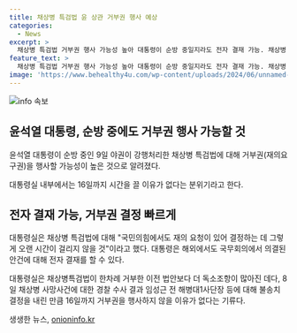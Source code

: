 ```yaml
---
title: 채상병 특검법 윤 상관 거부권 행사 예상
categories:
  - News
excerpt: >
  채상병 특검법 거부권 행사 가능성 높아 대통령이 순방 중일지라도 전자 결재 가능. 채상병 사건과 관련, 거부권 결정은 오랜 시간이 걸리지 않을 것으로 전망. 더불어민주당은 거부권 행사 시기에 대비해 특검법 일방 통과. 대통령실 내부 분위기는 채상병특검법에 대한 거부권 행사 방침 변함 없음. 대통령은 순방 중이라도 거부권을 행사할 것으로 예상. 또한, 해외에서도 국무회의 안건에 대해 전자 결재 가능.
feature_text: >
  채상병 특검법 거부권 행사 가능성 높아 대통령이 순방 중일지라도 전자 결재 가능. 채상병 사건과 관련, 거부권 결정은 오랜 시간이 걸리지 않을 것으로 전망. 더불어민주당은 거부권 행사 시기에 대비해 특검법 일방 통과. 대통령실 내부 분위기는 채상병특검법에 대한 거부권 행사 방침 변함 없음. 대통령은 순방 중이라도 거부권을 행사할 것으로 예상. 또한, 해외에서도 국무회의 안건에 대해 전자 결재 가능.
image: 'https://www.behealthy4u.com/wp-content/uploads/2024/06/unnamed-file.png'
---
```


<p><img src="https://www.behealthy4u.com/wp-content/uploads/2024/06/unnamed-file.png" alt="info 속보" /></p>

<h2 data-ke-size="size26">윤석열 대통령, 순방 중에도 거부권 행사 가능할 것</h2>

<p data-ke-size="size16">윤석열 대통령이 순방 중인 9일 야권이 강행처리한 채상병 특검법에 대해 거부권(재의요구권)을 행사할 가능성이 높은 것으로 알려졌다.</p>

<p data-ke-size="size16">대통령실 내부에서는 16일까지 시간을 끌 이유가 없다는 분위기라고 한다.</p>

<h2 data-ke-size="size26">전자 결재 가능, 거부권 결정 빠르게</h2>

<p data-ke-size="size16">대통령실은 채상병 특검법에 대해 "국민의힘에서도 재의 요청이 있어 결정하는 데 그렇게 오랜 시간이 걸리지 않을 것"이라고 했다. 대통령은 해외에서도 국무회의에서 의결된 안건에 대해 전자 결재를 할 수 있다.</p>

<p data-ke-size="size16">대통령실은 채상병특검법이 한차례 거부한 이전 법안보다 더 독소조항이 많아진 데다, 8일 채상병 사망사건에 대한 경찰 수사 결과 임성근 전 해병대1사단장 등에 대해 불송치 결정을 내린 만큼 16일까지 거부권을 행사하지 않을 이유가 없다는 기류다.</p>
생생한 뉴스, <a href="https://onioninfo.kr" rel="dofollow">onioninfo.kr</a>


